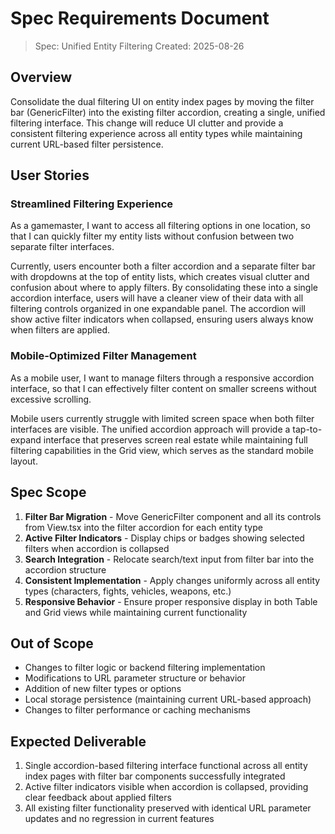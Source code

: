 # Spec Requirements Document

> Spec: Unified Entity Filtering
> Created: 2025-08-26

## Overview

Consolidate the dual filtering UI on entity index pages by moving the filter bar (GenericFilter) into the existing filter accordion, creating a single, unified filtering interface. This change will reduce UI clutter and provide a consistent filtering experience across all entity types while maintaining current URL-based filter persistence.

## User Stories

### Streamlined Filtering Experience

As a gamemaster, I want to access all filtering options in one location, so that I can quickly filter my entity lists without confusion between two separate filter interfaces.

Currently, users encounter both a filter accordion and a separate filter bar with dropdowns at the top of entity lists, which creates visual clutter and confusion about where to apply filters. By consolidating these into a single accordion interface, users will have a cleaner view of their data with all filtering controls organized in one expandable panel. The accordion will show active filter indicators when collapsed, ensuring users always know when filters are applied.

### Mobile-Optimized Filter Management

As a mobile user, I want to manage filters through a responsive accordion interface, so that I can effectively filter content on smaller screens without excessive scrolling.

Mobile users currently struggle with limited screen space when both filter interfaces are visible. The unified accordion approach will provide a tap-to-expand interface that preserves screen real estate while maintaining full filtering capabilities in the Grid view, which serves as the standard mobile layout.

## Spec Scope

1. **Filter Bar Migration** - Move GenericFilter component and all its controls from View.tsx into the filter accordion for each entity type
2. **Active Filter Indicators** - Display chips or badges showing selected filters when accordion is collapsed
3. **Search Integration** - Relocate search/text input from filter bar into the accordion structure
4. **Consistent Implementation** - Apply changes uniformly across all entity types (characters, fights, vehicles, weapons, etc.)
5. **Responsive Behavior** - Ensure proper responsive display in both Table and Grid views while maintaining current functionality

## Out of Scope

- Changes to filter logic or backend filtering implementation
- Modifications to URL parameter structure or behavior
- Addition of new filter types or options
- Local storage persistence (maintaining current URL-based approach)
- Changes to filter performance or caching mechanisms

## Expected Deliverable

1. Single accordion-based filtering interface functional across all entity index pages with filter bar components successfully integrated
2. Active filter indicators visible when accordion is collapsed, providing clear feedback about applied filters
3. All existing filter functionality preserved with identical URL parameter updates and no regression in current features